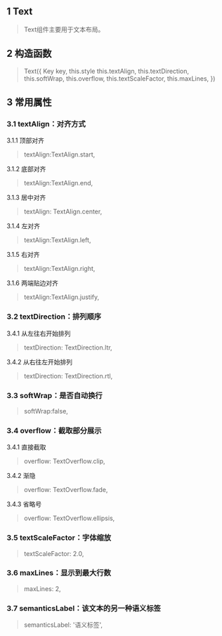 ## **1 Text**
> Text组件主要用于文本布局。 

## **2 构造函数** 
> Text({
>     Key key,
>     this.style
>     this.textAlign,
>     this.textDirection,
>     this.softWrap,
>     this.overflow,
>     this.textScaleFactor,
>     this.maxLines,
> })

## **3 常用属性** 
### **3.1 textAlign：对齐方式**

3.1.1 顶部对齐
> textAlign:TextAlign.start,

3.1.2 底部对齐
> textAlign:TextAlign.end,

3.1.3 居中对齐
> textAlign: TextAlign.center,

3.1.4 左对齐
> textAlign:TextAlign.left,

3.1.5 右对齐
> textAlign:TextAlign.right,

3.1.6 两端贴边对齐
> textAlign:TextAlign.justify,

### **3.2 textDirection：排列顺序**

3.4.1 从左往右开始排列
> textDirection: TextDirection.ltr,

3.4.2 从右往左开始排列
> textDirection: TextDirection.rtl,

### **3.3 softWrap：是否自动换行**
> softWrap:false,

### **3.4 overflow：截取部分展示**

3.4.1 直接截取
> overflow: TextOverflow.clip,

3.4.2 渐隐 
> overflow: TextOverflow.fade,

3.4.3 省略号 
> overflow: TextOverflow.ellipsis,

### **3.5 textScaleFactor：字体缩放**
> textScaleFactor: 2.0,

### **3.6 maxLines：显示到最大行数**
> maxLines: 2,

### **3.7 semanticsLabel：该文本的另一种语义标签**
> semanticsLabel: '语义标签',